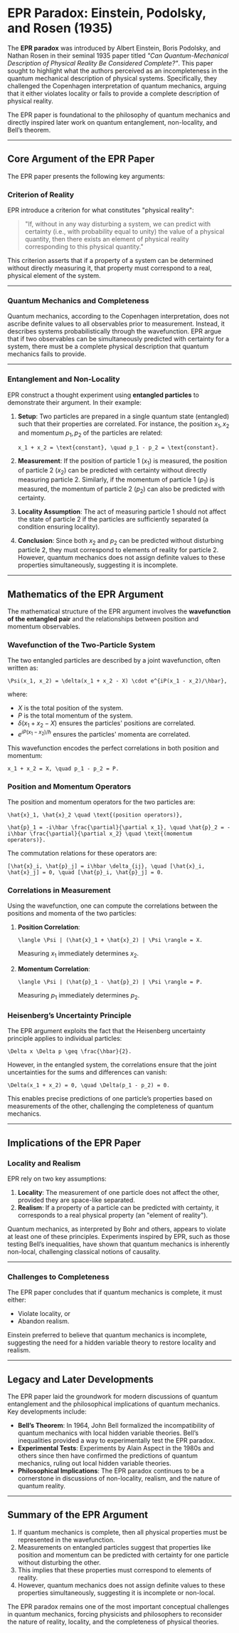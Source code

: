 # EPR Paradox: Einstein, Podolsky, and Rosen (1935)

The **EPR paradox** was introduced by Albert Einstein, Boris Podolsky, and Nathan Rosen in their seminal 1935 paper titled *"Can Quantum-Mechanical Description of Physical Reality Be Considered Complete?"*. This paper sought to highlight what the authors perceived as an incompleteness in the quantum mechanical description of physical systems. Specifically, they challenged the Copenhagen interpretation of quantum mechanics, arguing that it either violates locality or fails to provide a complete description of physical reality.

The EPR paper is foundational to the philosophy of quantum mechanics and directly inspired later work on quantum entanglement, non-locality, and Bell’s theorem.

---

## Core Argument of the EPR Paper

The EPR paper presents the following key arguments:

### Criterion of Reality
EPR introduce a criterion for what constitutes "physical reality":
> "If, without in any way disturbing a system, we can predict with certainty (i.e., with probability equal to unity) the value of a physical quantity, then there exists an element of physical reality corresponding to this physical quantity."

This criterion asserts that if a property of a system can be determined without directly measuring it, that property must correspond to a real, physical element of the system.

---

### Quantum Mechanics and Completeness
Quantum mechanics, according to the Copenhagen interpretation, does not ascribe definite values to all observables prior to measurement. Instead, it describes systems probabilistically through the wavefunction. EPR argue that if two observables can be simultaneously predicted with certainty for a system, there must be a complete physical description that quantum mechanics fails to provide.

---

### Entanglement and Non-Locality
EPR construct a thought experiment using **entangled particles** to demonstrate their argument. In their example:

1. **Setup**: Two particles are prepared in a single quantum state (entangled) such that their properties are correlated. For instance, the position $x_1, x_2$ and momentum $p_1, p_2$ of the particles are related:
   ```{math}
   x_1 + x_2 = \text{constant}, \quad p_1 - p_2 = \text{constant}.
   ```

2. **Measurement**: If the position of particle 1 ($x_1$) is measured, the position of particle 2 ($x_2$) can be predicted with certainty without directly measuring particle 2. Similarly, if the momentum of particle 1 ($p_1$) is measured, the momentum of particle 2 ($p_2$) can also be predicted with certainty.

3. **Locality Assumption**: The act of measuring particle 1 should not affect the state of particle 2 if the particles are sufficiently separated (a condition ensuring locality).

4. **Conclusion**: Since both $x_2$ and $p_2$ can be predicted without disturbing particle 2, they must correspond to elements of reality for particle 2. However, quantum mechanics does not assign definite values to these properties simultaneously, suggesting it is incomplete.

---

## Mathematics of the EPR Argument

The mathematical structure of the EPR argument involves the **wavefunction of the entangled pair** and the relationships between position and momentum observables.

### Wavefunction of the Two-Particle System
The two entangled particles are described by a joint wavefunction, often written as:
```{math}
\Psi(x_1, x_2) = \delta(x_1 + x_2 - X) \cdot e^{iP(x_1 - x_2)/\hbar},
```
where:
- $X$ is the total position of the system.
- $P$ is the total momentum of the system.
- $\delta(x_1 + x_2 - X)$ ensures the particles' positions are correlated.
- $e^{iP(x_1 - x_2)/\hbar}$ ensures the particles' momenta are correlated.

This wavefunction encodes the perfect correlations in both position and momentum:
```{math}
x_1 + x_2 = X, \quad p_1 - p_2 = P.
```

### Position and Momentum Operators
The position and momentum operators for the two particles are:
```{math}
\hat{x}_1, \hat{x}_2 \quad \text{(position operators)},
```
```{math}
\hat{p}_1 = -i\hbar \frac{\partial}{\partial x_1}, \quad \hat{p}_2 = -i\hbar \frac{\partial}{\partial x_2} \quad \text{(momentum operators)}.
```

The commutation relations for these operators are:
```{math}
[\hat{x}_i, \hat{p}_j] = i\hbar \delta_{ij}, \quad [\hat{x}_i, \hat{x}_j] = 0, \quad [\hat{p}_i, \hat{p}_j] = 0.
```

### Correlations in Measurement
Using the wavefunction, one can compute the correlations between the positions and momenta of the two particles:
1. **Position Correlation**:
   ```{math}
   \langle \Psi | (\hat{x}_1 + \hat{x}_2) | \Psi \rangle = X.
   ```
   Measuring $x_1$ immediately determines $x_2$.

2. **Momentum Correlation**:
   ```{math}
   \langle \Psi | (\hat{p}_1 - \hat{p}_2) | \Psi \rangle = P.
   ```
   Measuring $p_1$ immediately determines $p_2$.

### Heisenberg’s Uncertainty Principle
The EPR argument exploits the fact that the Heisenberg uncertainty principle applies to individual particles:
```{math}
\Delta x \Delta p \geq \frac{\hbar}{2}.
```
However, in the entangled system, the correlations ensure that the joint uncertainties for the sums and differences can vanish:
```{math}
\Delta(x_1 + x_2) = 0, \quad \Delta(p_1 - p_2) = 0.
```
This enables precise predictions of one particle’s properties based on measurements of the other, challenging the completeness of quantum mechanics.

---

## Implications of the EPR Paper

### Locality and Realism
EPR rely on two key assumptions:
1. **Locality**: The measurement of one particle does not affect the other, provided they are space-like separated.
2. **Realism**: If a property of a particle can be predicted with certainty, it corresponds to a real physical property (an "element of reality").

Quantum mechanics, as interpreted by Bohr and others, appears to violate at least one of these principles. Experiments inspired by EPR, such as those testing Bell’s inequalities, have shown that quantum mechanics is inherently non-local, challenging classical notions of causality.

---

### Challenges to Completeness
The EPR paper concludes that if quantum mechanics is complete, it must either:
- Violate locality, or
- Abandon realism.

Einstein preferred to believe that quantum mechanics is incomplete, suggesting the need for a hidden variable theory to restore locality and realism.

---

## Legacy and Later Developments

The EPR paper laid the groundwork for modern discussions of quantum entanglement and the philosophical implications of quantum mechanics. Key developments include:

- **Bell’s Theorem**: In 1964, John Bell formalized the incompatibility of quantum mechanics with local hidden variable theories. Bell’s inequalities provided a way to experimentally test the EPR paradox.
- **Experimental Tests**: Experiments by Alain Aspect in the 1980s and others since then have confirmed the predictions of quantum mechanics, ruling out local hidden variable theories.
- **Philosophical Implications**: The EPR paradox continues to be a cornerstone in discussions of non-locality, realism, and the nature of quantum reality.

---

## Summary of the EPR Argument
1. If quantum mechanics is complete, then all physical properties must be represented in the wavefunction.
2. Measurements on entangled particles suggest that properties like position and momentum can be predicted with certainty for one particle without disturbing the other.
3. This implies that these properties must correspond to elements of reality.
4. However, quantum mechanics does not assign definite values to these properties simultaneously, suggesting it is incomplete or non-local.

The EPR paradox remains one of the most important conceptual challenges in quantum mechanics, forcing physicists and philosophers to reconsider the nature of reality, locality, and the completeness of physical theories.